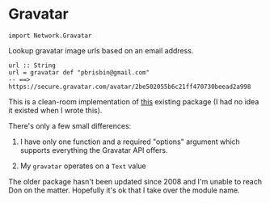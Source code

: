 # Gravatar

~~~ { .haskell }
import Network.Gravatar
~~~

Lookup gravatar image urls based on an email address.

~~~ { .haskell }
url :: String
url = gravatar def "pbrisbin@gmail.com"
-- ==> https://secure.gravatar.com/avatar/2be502055b6c21ff470730beead2a998
~~~

This is a clean-room implementation of [this][] existing package (I had 
no idea it existed when I wrote this).

[this]: http://hackage.haskell.org/package/gravatar-0.3

There's only a few small differences:

1. I have only one function and a required "options" argument which 
   supports everything the Gravatar API offers.

2. My `gravatar` operates on a `Text` value

The older package hasn't been updated since 2008 and I'm unable to reach 
Don on the matter. Hopefully it's ok that I take over the module name.
